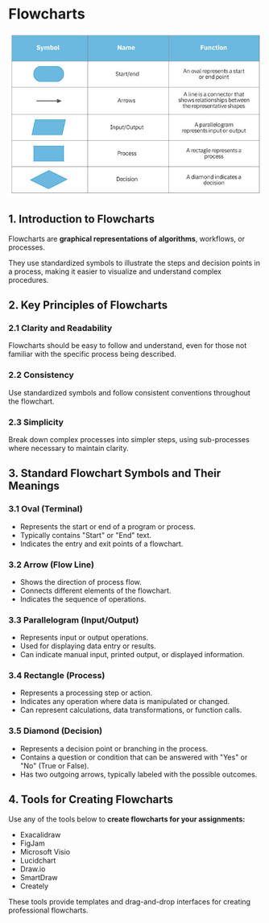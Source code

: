 # Flowcharts

![Flowchart Symblols](../assets/flowchart-symbols-table.jpg)

## 1. Introduction to Flowcharts

Flowcharts are **graphical representations of algorithms**, workflows, or processes.

They use standardized symbols to illustrate the steps and decision points in a process, making it easier to visualize and understand complex procedures.

## 2. Key Principles of Flowcharts

### 2.1 Clarity and Readability

Flowcharts should be easy to follow and understand, even for those not familiar with the specific process being described.

### 2.2 Consistency

Use standardized symbols and follow consistent conventions throughout the flowchart.

### 2.3 Simplicity

Break down complex processes into simpler steps, using sub-processes where necessary to maintain clarity.

## 3. Standard Flowchart Symbols and Their Meanings

### 3.1 Oval (Terminal)

- Represents the start or end of a program or process.
- Typically contains "Start" or "End" text.
- Indicates the entry and exit points of a flowchart.

### 3.2 Arrow (Flow Line)

- Shows the direction of process flow.
- Connects different elements of the flowchart.
- Indicates the sequence of operations.

### 3.3 Parallelogram (Input/Output)

- Represents input or output operations.
- Used for displaying data entry or results.
- Can indicate manual input, printed output, or displayed information.

### 3.4 Rectangle (Process)

- Represents a processing step or action.
- Indicates any operation where data is manipulated or changed.
- Can represent calculations, data transformations, or function calls.

### 3.5 Diamond (Decision)

- Represents a decision point or branching in the process.
- Contains a question or condition that can be answered with "Yes" or "No" (True or False).
- Has two outgoing arrows, typically labeled with the possible outcomes.

## 4. Tools for Creating Flowcharts

Use any of the tools below to **create flowcharts for your assignments:**

- Exacalidraw
- FigJam
- Microsoft Visio
- Lucidchart
- Draw.io
- SmartDraw
- Creately

These tools provide templates and drag-and-drop interfaces for creating professional flowcharts.
